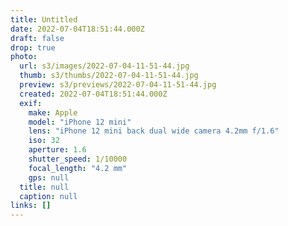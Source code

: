 ```yaml
---
title: Untitled
date: 2022-07-04T18:51:44.000Z
draft: false
drop: true
photo:
  url: s3/images/2022-07-04-11-51-44.jpg
  thumb: s3/thumbs/2022-07-04-11-51-44.jpg
  preview: s3/previews/2022-07-04-11-51-44.jpg
  created: 2022-07-04T18:51:44.000Z
  exif:
    make: Apple
    model: "iPhone 12 mini"
    lens: "iPhone 12 mini back dual wide camera 4.2mm f/1.6"
    iso: 32
    aperture: 1.6
    shutter_speed: 1/10000
    focal_length: "4.2 mm"
    gps: null
  title: null
  caption: null
links: []
---
```

